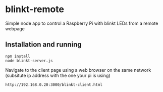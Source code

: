 # blinkt-remote
Simple node app to control a Raspberry Pi with blinkt LEDs from a remote webpage

## Installation and running
```
npm install
node blinkt-server.js
```
Navigate to the client page using a web browser on the same network (subsitute ip address with the one your pi is using)
```
http://192.168.0.20:3000/blinkt-client.html
```



